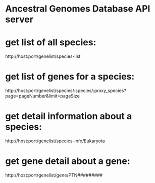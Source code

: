 # Ancestral Genomes Database API server

# get list of all species: 
http://host:port/genelist/species-list

# get list of genes for a species: 
http://host:port/genelist/species/:species/:proxy_species?page=pageNumber&limit=pageSize

# get detail information about a species: 
http://host:port/genelist/species-info/Eukaryota

# get gene detail about a gene: 
http://host:port/genelist/gene/PTN#########
